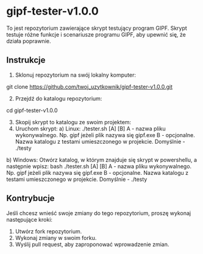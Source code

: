 # gipf-tester-v1.0.0

To jest repozytorium zawierające skrypt testujący program GIPF. 
Skrypt testuje różne funkcje i scenariusze programu GIPF, aby upewnić się, że działa poprawnie.

## Instrukcje

1. Sklonuj repozytorium na swój lokalny komputer:

git clone https://github.com/twoj_uzytkownik/gipf-tester-v1.0.0.git


2. Przejdź do katalogu repozytorium:

cd gipf-tester-v1.0.0


3. Skopij skrypt to katalogu ze swoim projektem:
4. Uruchom skrypt:
a) Linux:
./tester.sh [A] [B]
A - nazwa pliku wykonywalnego. Np. gipf jeżeli plik nazywa się gipf.exe
B - opcjonalne. Nazwa katalogu z testami umieszczonego w projekcie. Domyślnie - ./testy

b) Windows:
Otwórz katalog, w którym znajduje się skrypt w powershellu, a następnie wpisz:
bash ./tester.sh [A] [B]
A - nazwa pliku wykonywalnego. Np. gipf jeżeli plik nazywa się gipf.exe
B - opcjonalne. Nazwa katalogu z testami umieszczonego w projekcie. Domyślnie - ./testy

## Kontrybucje

Jeśli chcesz wnieść swoje zmiany do tego repozytorium, proszę wykonaj następujące kroki:

1. Utwórz fork repozytorium.
2. Wykonaj zmiany w swoim forku.
3. Wyślij pull request, aby zaproponować wprowadzenie zmian.

